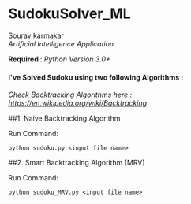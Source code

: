 # SudokuSolver_ML

Sourav karmakar<br>
_Artificial Intelligence Application_

<b>Required </b>: _Python Version 3.0+_

<h4>I've Solved Sudoku using two following Algorithms : </h4>

 _Check Backtracking Algorithms here :  https://en.wikipedia.org/wiki/Backtracking_

##1. Naive Backtracking Algorithm

Run Command:

    python sudoku.py <input file name>

##2. Smart Backtracking Algorithm (MRV)

Run Command:

    python sudoku_MRV.py <input file name>

